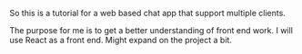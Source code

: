 So this is a tutorial for a web based chat app that support multiple clients.

The purpose for me is to get a better understanding of front end work. I will use React as a front end. Might expand on the project a bit.